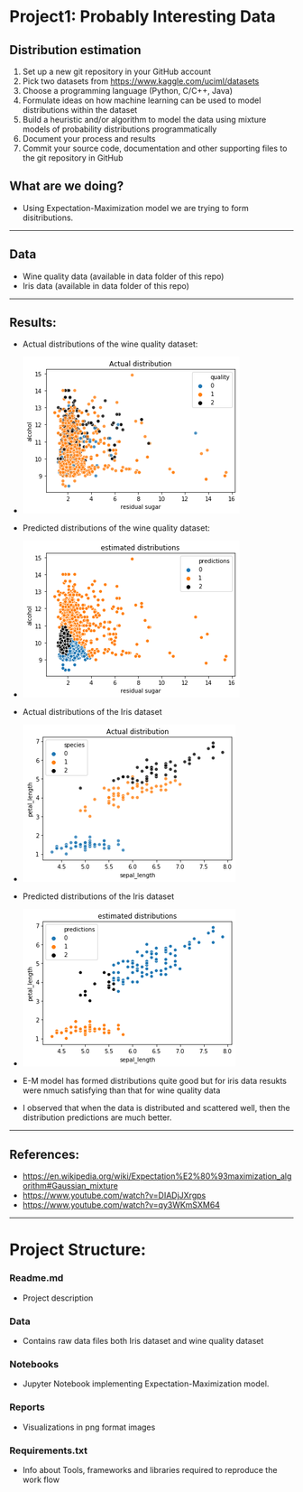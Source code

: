# Project1: Probably Interesting Data

## Distribution estimation
1. Set up a new git repository in your GitHub account
2. Pick two datasets from https://www.kaggle.com/uciml/datasets
3. Choose a programming language (Python, C/C++, Java)
4. Formulate ideas on how machine learning can be used to model distributions within the dataset
5. Build a heuristic and/or algorithm to model the data using mixture models of probability distributions programmatically
6. Document your process and results
7. Commit your source code, documentation and other supporting files to the git repository in GitHub


## What are we doing?
- Using Expectation-Maximization model we are trying to form disitributions.

---
## Data
- Wine quality data (available in data folder of this repo)
- Iris data (available in data folder of this repo)

---

## Results:

- Actual distributions of the wine quality dataset:
- ![](https://github.com/SFLazarus/Mixture-Models/blob/main/reports/wineQuality-data-actual%20distributions.png)
- Predicted distributions of the wine quality dataset:
- ![](https://github.com/SFLazarus/Mixture-Models/blob/main/reports/wineQuality-data-predicted-distributions.png)
- Actual distributions of the Iris dataset
- ![](https://github.com/SFLazarus/Mixture-Models/blob/main/reports/iris-data-actual%20distributions.png)
- Predicted distributions of the Iris dataset
- ![](https://github.com/SFLazarus/Mixture-Models/blob/main/reports/iris-data-predicted-distributions.png)

- E-M model has formed distributions quite good but for iris data resukts were nmuch satisfying than that for wine quality data
- I observed that when the data is distributed and scattered well, then the distribution predictions are much better.

---
## References:

- https://en.wikipedia.org/wiki/Expectation%E2%80%93maximization_algorithm#Gaussian_mixture
- https://www.youtube.com/watch?v=DIADjJXrgps
- https://www.youtube.com/watch?v=qy3WKmSXM64

---

# Project Structure:
### Readme.md
- Project description
### Data
- Contains raw data files both Iris dataset and wine quality dataset
### Notebooks
- Jupyter Notebook implementing Expectation-Maximization model.
### Reports
- Visualizations in png format images 
### Requirements.txt
- Info about Tools, frameworks and libraries required to reproduce the work flow

